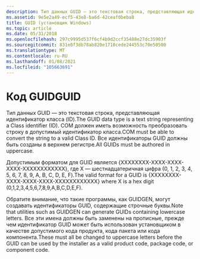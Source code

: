 ```yaml
---
description: Тип данных GUID — это текстовая строка, представляющая идентификатор класса (ID). COM должен иметь возможность преобразовать строку в допустимый идентификатор класса. Все идентификаторы GUID должны быть созданы в верхнем регистре.
ms.assetid: 9e5e2a49-ecf5-43e8-ba6d-42ceaf0beba8
title: GUID (установщик Windows)
ms.topic: article
ms.date: 05/31/2018
ms.openlocfilehash: 297c9995d537f6cf4b9d2ccf35488e27dc35903f
ms.sourcegitcommit: 831e8f3db78ab820e1710cede244553c70e50500
ms.translationtype: MT
ms.contentlocale: ru-RU
ms.lasthandoff: 01/08/2021
ms.locfileid: "105663691"
---
```

# <a name="guid"></a><span data-ttu-id="bf44b-105">Код GUID</span><span class="sxs-lookup"><span data-stu-id="bf44b-105">GUID</span></span>

<span data-ttu-id="bf44b-106">Тип данных GUID — это текстовая строка, представляющая идентификатор класса (ID).</span><span class="sxs-lookup"><span data-stu-id="bf44b-106">The GUID data type is a text string representing a Class identifier (ID).</span></span> <span data-ttu-id="bf44b-107">COM должен иметь возможность преобразовать строку в допустимый идентификатор класса.</span><span class="sxs-lookup"><span data-stu-id="bf44b-107">COM must be able to convert the string to a valid Class ID.</span></span> <span data-ttu-id="bf44b-108">Все идентификаторы GUID должны быть созданы в верхнем регистре.</span><span class="sxs-lookup"><span data-stu-id="bf44b-108">All GUIDs must be authored in uppercase.</span></span>

<span data-ttu-id="bf44b-109">Допустимым форматом для GUID является {XXXXXXXX-XXXX-XXXX-XXXX-XXXXXXXXXXXX}, где X — шестнадцатеричная цифра (0, 1, 2, 3, 4, 5, 6, 7, 8, 9, A, B, C, D, E, F).</span><span class="sxs-lookup"><span data-stu-id="bf44b-109">The valid format for a GUID is {XXXXXXXX-XXXX-XXXX-XXXX-XXXXXXXXXXXX} where X is a hex digit (0,1,2,3,4,5,6,7,8,9,A,B,C,D,E,F).</span></span>

<span data-ttu-id="bf44b-110">Обратите внимание, что такие программы, как GUIDGEN, могут создавать идентификаторы GUID, содержащие строчные буквы.</span><span class="sxs-lookup"><span data-stu-id="bf44b-110">Note that utilities such as GUIDGEN can generate GUIDs containing lowercase letters.</span></span> <span data-ttu-id="bf44b-111">Все эти имена должны быть заменены на прописные, прежде чем идентификатор GUID может быть использован установщиком в качестве допустимого кода продукта, кода пакета или кода компонента.</span><span class="sxs-lookup"><span data-stu-id="bf44b-111">These must all be changed to uppercase letters before the GUID can be used by the installer as a valid product code, package code, or component code.</span></span>

 

 



